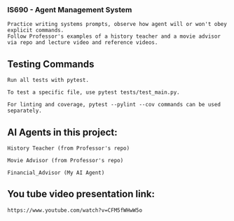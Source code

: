 ### IS690 - Agent Management System

    Practice writing systems prompts, observe how agent will or won't obey explicit commands.
    Follow Professor's examples of a history teacher and a movie advisor via repo and lecture video and reference videos.

## Testing Commands

    Run all tests with pytest.

    To test a specific file, use pytest tests/test_main.py.

    For linting and coverage, pytest --pylint --cov commands can be used separately.

## AI Agents in this project:

    History Teacher (from Professor's repo)

    Movie Advisor (from Professor's repo)

    Financial_Advisor (My AI Agent)

## You tube video presentation link:
    https://www.youtube.com/watch?v=CFM5fWHwW5o

